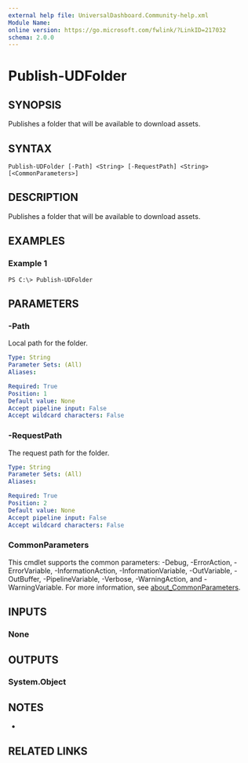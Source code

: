 ```yaml
---
external help file: UniversalDashboard.Community-help.xml
Module Name:
online version: https://go.microsoft.com/fwlink/?LinkID=217032
schema: 2.0.0
---
```


# Publish-UDFolder

## SYNOPSIS
Publishes a folder that will be available to download assets.

## SYNTAX

```
Publish-UDFolder [-Path] <String> [-RequestPath] <String> [<CommonParameters>]
```

## DESCRIPTION
Publishes a folder that will be available to download assets.

## EXAMPLES

### Example 1
```
PS C:\> Publish-UDFolder
```

## PARAMETERS

### -Path
Local path for the folder.

```yaml
Type: String
Parameter Sets: (All)
Aliases:

Required: True
Position: 1
Default value: None
Accept pipeline input: False
Accept wildcard characters: False
```

### -RequestPath
The request path for the folder.

```yaml
Type: String
Parameter Sets: (All)
Aliases:

Required: True
Position: 2
Default value: None
Accept pipeline input: False
Accept wildcard characters: False
```

### CommonParameters
This cmdlet supports the common parameters: -Debug, -ErrorAction, -ErrorVariable, -InformationAction, -InformationVariable, -OutVariable, -OutBuffer, -PipelineVariable, -Verbose, -WarningAction, and -WarningVariable. For more information, see [about_CommonParameters](http://go.microsoft.com/fwlink/?LinkID=113216).

## INPUTS

### None
## OUTPUTS

### System.Object
## NOTES
*

## RELATED LINKS
